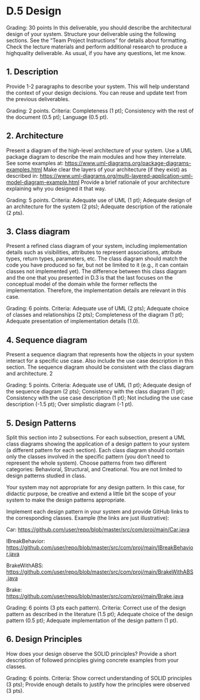 # D.5 Design 

Grading: 30 points
In this deliverable, you should describe the architectural design of your system. Structure your
deliverable using the following sections. See the “Team Project Instructions” for details about
formatting. Check the lecture materials and perform additional research to produce a highquality deliverable. As usual, if you have any questions, let me know.

## 1. Description
Provide 1-2 paragraphs to describe your system. This will help understand the context of
your design decisions. You can reuse and update text from the previous deliverables.

Grading: 2 points. Criteria: Completeness (1 pt); Consistency with the rest of the document
(0.5 pt); Language (0.5 pt).

## 2. Architecture
Present a diagram of the high-level architecture of your system. Use a UML package diagram
to describe the main modules and how they interrelate. See some examples at:
https://www.uml-diagrams.org/package-diagrams-examples.html
Make clear the layers of your architecture (if they exist) as described in:
https://www.uml-diagrams.org/multi-layered-application-uml-model-diagram-example.html
Provide a brief rationale of your architecture explaining why you designed it that way.

Grading: 5 points. Criteria: Adequate use of UML (1 pt); Adequate design of an architecture
for the system (2 pts); Adequate description of the rationale (2 pts).

## 3. Class diagram
Present a refined class diagram of your system, including implementation details such as
visibilities, attributes to represent associations, attribute types, return types, parameters, etc.
The class diagram should match the code you have produced so far, but not be limited to it
(e.g., it can contain classes not implemented yet).
The difference between this class diagram and the one that you presented in D.3 is that the
last focuses on the conceptual model of the domain while the former reflects the
implementation. Therefore, the implementation details are relevant in this case.

Grading: 6 points. Criteria: Adequate use of UML (2 pts); Adequate choice of classes and
relationships (2 pts); Completeness of the diagram (1 pt); Adequate presentation of
implementation details (1.0).

## 4. Sequence diagram
Present a sequence diagram that represents how the objects in your system interact for a
specific use case. Also include the use case description in this section. The sequence diagram
should be consistent with the class diagram and architecture. 
2

Grading: 5 points. Criteria: Adequate use of UML (1 pt); Adequate design of the sequence
diagram (2 pts); Consistency with the class diagram (1 pt); Consistency with the use case
description (1 pt); Not including the use case description (-1.5 pt); Over simplistic diagram (-1
pt).

## 5. Design Patterns
Split this section into 2 subsections. For each subsection, present a UML class diagrams
showing the application of a design pattern to your system (a different pattern for each
section). Each class diagram should contain only the classes involved in the specific pattern
(you don’t need to represent the whole system). Choose patterns from two different
categories: Behavioral, Structural, and Creational. You are not limited to design patterns
studied in class.

Your system may not appropriate for any design pattern. In this case, for didactic purpose, be
creative and extend a little bit the scope of your system to make the design patterns
appropriate.

Implement each design pattern in your system and provide GitHub links to the
corresponding classes. Example (the links are just illustrative):

Car: https://github.com/user/repo/blob/master/src/com/proj/main/Car.java

IBreakBehavior: https://github.com/user/repo/blob/master/src/com/proj/main/IBreakBehavior.java

BrakeWithABS: https://github.com/user/repo/blob/master/src/com/proj/main/BrakeWithABS.java

Brake: https://github.com/user/repo/blob/master/src/com/proj/main/Brake.java

Grading: 6 points (3 pts each pattern). Criteria: Correct use of the design pattern as described
in the literature (1.5 pt); Adequate choice of the design pattern (0.5 pt); Adequate
implementation of the design pattern (1 pt).

## 6. Design Principles
How does your design observe the SOLID principles? Provide a short description of followed
principles giving concrete examples from your classes.

Grading: 6 points. Criteria: Show correct understanding of SOLID principles (3 pts); Provide
enough details to justify how the principles were observed (3 pts).
